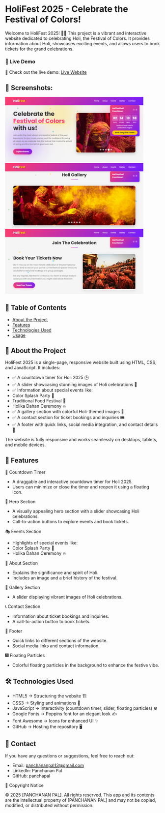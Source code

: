 # HoliFest 2025 - Celebrate the Festival of Colors!
Welcome to HoliFest 2025! 🎨✨ This project is a vibrant and interactive website dedicated to celebrating Holi, the Festival of Colors. It provides information about Holi, showcases exciting events, and allows users to book tickets for the grand celebrations.

### 🌟 Live Demo
🔗 Check out the live demo: [Live Website](https://formanhairlife.com/holi25/)

## 📸 Screenshots:
<img width="450px;" src="https://github.com/panchapal/Holi-2025/blob/main/img/12.png"/>
<img width="450px;" src="https://github.com/panchapal/Holi-2025/blob/main/img/13.png"/>
<img width="450px;" src="https://github.com/panchapal/Holi-2025/blob/main/img/14.png"/>

## 🌸 Table of Contents
- [About the Project](#AbouttheProject)
- [Features](#features)
- [Technologies Used](#TechnologiesUsed)
- [Usage](#Usage)

## 🌈 About the Project

HoliFest 2025 is a single-page, responsive website built using HTML, CSS, and JavaScript. It includes:
- ✅ A countdown timer for Holi 2025 🕒
- ✅ A slider showcasing stunning images of Holi celebrations 🎉
- ✅ Information about special events like:
- Color Splash Party 🌈
- Traditional Food Festival 🍛
- Holika Dahan Ceremony 🔥
- ✅ A gallery section with colorful Holi-themed images 📸
- ✅ A contact section for ticket bookings and inquiries 🎟️
- ✅ A footer with quick links, social media integration, and contact details 📱

The website is fully responsive and works seamlessly on desktops, tablets, and mobile devices.

## 🚀 Features

🎯 Countdown Timer
- A draggable and interactive countdown timer for Holi 2025.
- Users can minimize or close the timer and reopen it using a floating icon.

🎨 Hero Section
- A visually appealing hero section with a slider showcasing Holi celebrations.
- Call-to-action buttons to explore events and book tickets.

🎭 Events Section
- Highlights of special events like:
- Color Splash Party 🌈
- Holika Dahan Ceremony 🔥

📖 About Section
- Explains the significance and spirit of Holi.
- Includes an image and a brief history of the festival.

📸 Gallery Section
- A slider displaying vibrant images of Holi celebrations.

📞 Contact Section
- Information about ticket bookings and inquiries.
- A call-to-action button to book tickets.

🦶 Footer
- Quick links to different sections of the website.
- Social media links and contact information.

🎆 Floating Particles
- Colorful floating particles in the background to enhance the festive vibe.

## 🛠️ Technologies Used
- HTML5 → Structuring the website 🏗️
- CSS3 → Styling and animations 🎨
- JavaScript → Interactivity (countdown timer, slider, floating particles) ⚙️
- Google Fonts → Poppins font for an elegant look ✍️
- Font Awesome → Icons for enhanced UI ✨
- GitHub → Hosting the repository 🖥️

## 📧 Contact
If you have any questions or suggestions, feel free to reach out:
- Email: panchananpal13@gmail.com
- LinkedIn: Panchanan Pal
- GitHub: panchapal


📜 Copyright Notice

© 2025 [PANCHANAN PAL]. All rights reserved. This app and its contents are the intellectual property of [PANCHANAN PAL] and may not be copied, modified, or distributed without permission.


